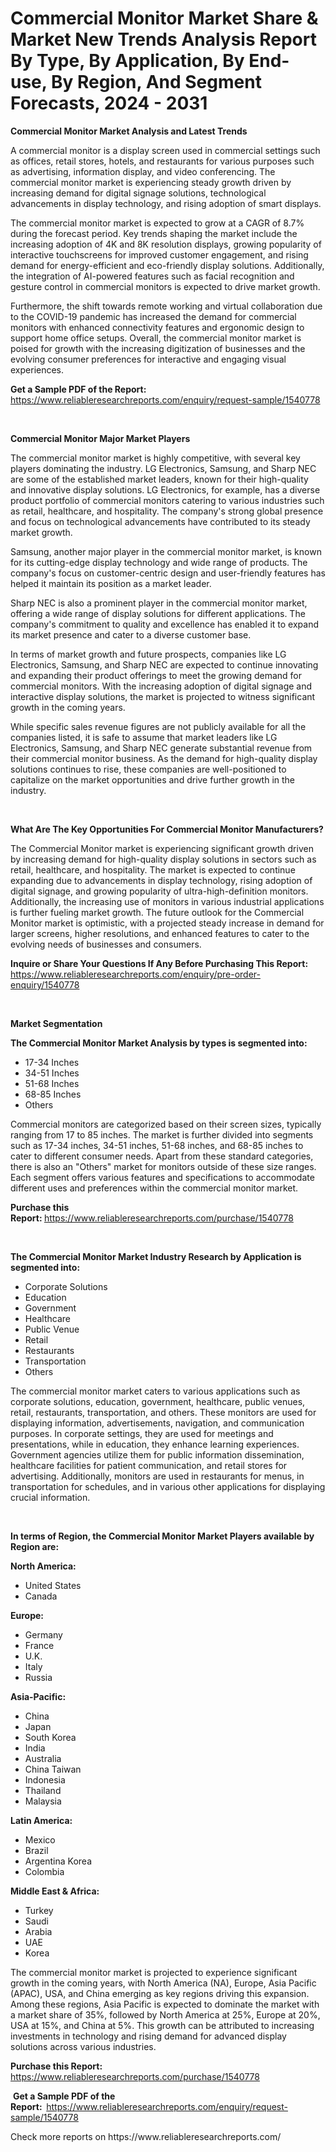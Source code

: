 <p><h1>Commercial Monitor Market Share & Market New Trends Analysis Report By Type, By Application, By End-use, By Region, And Segment Forecasts, 2024 - 2031</h1></p><p><strong>Commercial Monitor Market Analysis and Latest Trends</strong></p>
<p><p>A commercial monitor is a display screen used in commercial settings such as offices, retail stores, hotels, and restaurants for various purposes such as advertising, information display, and video conferencing. The commercial monitor market is experiencing steady growth driven by increasing demand for digital signage solutions, technological advancements in display technology, and rising adoption of smart displays.</p><p>The commercial monitor market is expected to grow at a CAGR of 8.7% during the forecast period. Key trends shaping the market include the increasing adoption of 4K and 8K resolution displays, growing popularity of interactive touchscreens for improved customer engagement, and rising demand for energy-efficient and eco-friendly display solutions. Additionally, the integration of AI-powered features such as facial recognition and gesture control in commercial monitors is expected to drive market growth.</p><p>Furthermore, the shift towards remote working and virtual collaboration due to the COVID-19 pandemic has increased the demand for commercial monitors with enhanced connectivity features and ergonomic design to support home office setups. Overall, the commercial monitor market is poised for growth with the increasing digitization of businesses and the evolving consumer preferences for interactive and engaging visual experiences.</p></p>
<p><strong>Get a Sample PDF of the Report:&nbsp;</strong> <a href="https://www.reliableresearchreports.com/enquiry/request-sample/1540778">https://www.reliableresearchreports.com/enquiry/request-sample/1540778</a></p>
<p>&nbsp;</p>
<p><strong>Commercial Monitor Major Market Players</strong></p>
<p><p>The commercial monitor market is highly competitive, with several key players dominating the industry. LG Electronics, Samsung, and Sharp NEC are some of the established market leaders, known for their high-quality and innovative display solutions. LG Electronics, for example, has a diverse product portfolio of commercial monitors catering to various industries such as retail, healthcare, and hospitality. The company's strong global presence and focus on technological advancements have contributed to its steady market growth.</p><p>Samsung, another major player in the commercial monitor market, is known for its cutting-edge display technology and wide range of products. The company's focus on customer-centric design and user-friendly features has helped it maintain its position as a market leader.</p><p>Sharp NEC is also a prominent player in the commercial monitor market, offering a wide range of display solutions for different applications. The company's commitment to quality and excellence has enabled it to expand its market presence and cater to a diverse customer base.</p><p>In terms of market growth and future prospects, companies like LG Electronics, Samsung, and Sharp NEC are expected to continue innovating and expanding their product offerings to meet the growing demand for commercial monitors. With the increasing adoption of digital signage and interactive display solutions, the market is projected to witness significant growth in the coming years.</p><p>While specific sales revenue figures are not publicly available for all the companies listed, it is safe to assume that market leaders like LG Electronics, Samsung, and Sharp NEC generate substantial revenue from their commercial monitor business. As the demand for high-quality display solutions continues to rise, these companies are well-positioned to capitalize on the market opportunities and drive further growth in the industry.</p></p>
<p>&nbsp;</p>
<p><strong>What Are The Key Opportunities For Commercial Monitor Manufacturers?</strong></p>
<p><p>The Commercial Monitor market is experiencing significant growth driven by increasing demand for high-quality display solutions in sectors such as retail, healthcare, and hospitality. The market is expected to continue expanding due to advancements in display technology, rising adoption of digital signage, and growing popularity of ultra-high-definition monitors. Additionally, the increasing use of monitors in various industrial applications is further fueling market growth. The future outlook for the Commercial Monitor market is optimistic, with a projected steady increase in demand for larger screens, higher resolutions, and enhanced features to cater to the evolving needs of businesses and consumers.</p></p>
<p><strong>Inquire or Share Your Questions If Any Before Purchasing This Report:</strong> <a href="https://www.reliableresearchreports.com/enquiry/pre-order-enquiry/1540778">https://www.reliableresearchreports.com/enquiry/pre-order-enquiry/1540778</a></p>
<p>&nbsp;</p>
<p><strong>Market Segmentation</strong></p>
<p><strong>The Commercial Monitor Market Analysis by types is segmented into:</strong></p>
<p><ul><li>17-34 Inches</li><li>34-51 Inches</li><li>51-68 Inches</li><li>68-85 Inches</li><li>Others</li></ul></p>
<p><p>Commercial monitors are categorized based on their screen sizes, typically ranging from 17 to 85 inches. The market is further divided into segments such as 17-34 inches, 34-51 inches, 51-68 inches, and 68-85 inches to cater to different consumer needs. Apart from these standard categories, there is also an "Others" market for monitors outside of these size ranges. Each segment offers various features and specifications to accommodate different uses and preferences within the commercial monitor market.</p></p>
<p><strong>Purchase this Report:&nbsp;</strong><a href="https://www.reliableresearchreports.com/purchase/1540778">https://www.reliableresearchreports.com/purchase/1540778</a></p>
<p>&nbsp;</p>
<p><strong>The Commercial Monitor Market Industry Research by Application is segmented into:</strong></p>
<p><ul><li>Corporate Solutions</li><li>Education</li><li>Government</li><li>Healthcare</li><li>Public Venue</li><li>Retail</li><li>Restaurants</li><li>Transportation</li><li>Others</li></ul></p>
<p><p>The commercial monitor market caters to various applications such as corporate solutions, education, government, healthcare, public venues, retail, restaurants, transportation, and others. These monitors are used for displaying information, advertisements, navigation, and communication purposes. In corporate settings, they are used for meetings and presentations, while in education, they enhance learning experiences. Government agencies utilize them for public information dissemination, healthcare facilities for patient communication, and retail stores for advertising. Additionally, monitors are used in restaurants for menus, in transportation for schedules, and in various other applications for displaying crucial information.</p></p>
<p>&nbsp;</p>
<p><strong>In terms of Region, the Commercial Monitor Market Players available by Region are:</strong></p>
<p>
    <p> <strong> North America: </strong>
        <ul>
            <li>United States</li>
            <li>Canada</li>
        </ul>
        </p> 
    <p> <strong> Europe: </strong>
        <ul>
            <li>Germany</li>
            <li>France</li>
            <li>U.K.</li>
            <li>Italy</li>
            <li>Russia</li>
        </ul>
        </p> 
    <p> <strong> Asia-Pacific: </strong>
        <ul>
            <li>China</li>
            <li>Japan</li>
            <li>South Korea</li>
            <li>India</li>
            <li>Australia</li>
            <li>China Taiwan</li>
            <li>Indonesia</li>
            <li>Thailand</li>
            <li>Malaysia</li>
        </ul>
        </p> 
    <p> <strong> Latin America: </strong>
        <ul>
            <li>Mexico</li>
            <li>Brazil</li>
            <li>Argentina Korea</li>
            <li>Colombia</li>
        </ul>
        </p> 
    <p> <strong> Middle East & Africa: </strong>
        <ul>
            <li>Turkey</li>
            <li>Saudi</li>
            <li>Arabia</li>
            <li>UAE</li>
            <li>Korea</li>
        </ul>
    </p>
    </p>
<p><p>The commercial monitor market is projected to experience significant growth in the coming years, with North America (NA), Europe, Asia Pacific (APAC), USA, and China emerging as key regions driving this expansion. Among these regions, Asia Pacific is expected to dominate the market with a market share of 35%, followed by North America at 25%, Europe at 20%, USA at 15%, and China at 5%. This growth can be attributed to increasing investments in technology and rising demand for advanced display solutions across various industries.</p></p>
<p><strong>Purchase this Report: </strong><a href="https://www.reliableresearchreports.com/purchase/1540778">https://www.reliableresearchreports.com/purchase/1540778</a></p>
<p>&nbsp;<strong>Get a Sample PDF of the Report:&nbsp;&nbsp;</strong><a href="https://www.reliableresearchreports.com/enquiry/request-sample/1540778">https://www.reliableresearchreports.com/enquiry/request-sample/1540778</a></p>
<p><strong></strong></p>
<p>Check more reports on https://www.reliableresearchreports.com/</p>